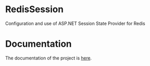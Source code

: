 # RedisSession
Configuration and use of ASP.NET Session State Provider for Redis

# Documentation
The documentation of the project is <a href="http://mirkomaggioni.com/2016/03/19/using-asp-net-session-state-provider-with-azure-redis-cache/">here</a>.
